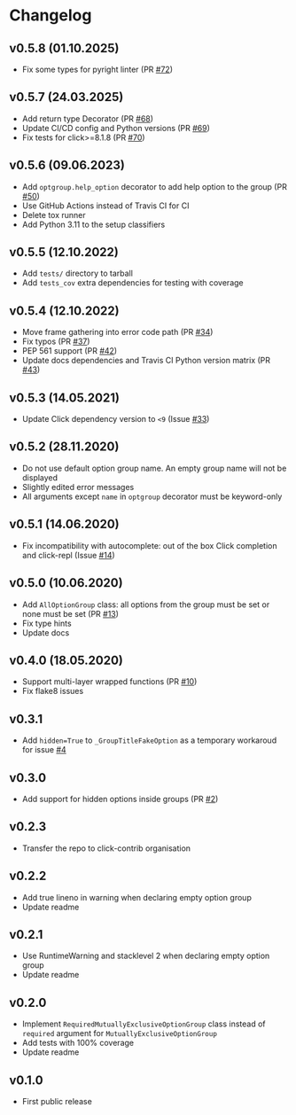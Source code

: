 # Changelog

## v0.5.8 (01.10.2025)

* Fix some types for pyright linter (PR [#72](https://github.com/click-contrib/click-option-group/pull/72))

## v0.5.7 (24.03.2025)

* Add return type Decorator (PR [#68](https://github.com/click-contrib/click-option-group/pull/68))
* Update CI/CD config and Python versions (PR [#69](https://github.com/click-contrib/click-option-group/pull/69))
* Fix tests for click>=8.1.8 (PR [#70](https://github.com/click-contrib/click-option-group/pull/70))

## v0.5.6 (09.06.2023)

* Add `optgroup.help_option` decorator to add help option to the group (PR [#50](https://github.com/click-contrib/click-option-group/pull/50))
* Use GitHub Actions instead of Travis CI for CI
* Delete tox runner
* Add Python 3.11 to the setup classifiers

## v0.5.5 (12.10.2022)

* Add `tests/` directory to tarball
* Add `tests_cov` extra dependencies for testing with coverage

## v0.5.4 (12.10.2022)

* Move frame gathering into error code path (PR [#34](https://github.com/click-contrib/click-option-group/pull/34))
* Fix typos (PR [#37](https://github.com/click-contrib/click-option-group/pull/37))
* PEP 561 support (PR [#42](https://github.com/click-contrib/click-option-group/pull/42))
* Update docs dependencies and Travis CI Python version matrix (PR [#43](https://github.com/click-contrib/click-option-group/pull/43))

## v0.5.3 (14.05.2021)

* Update Click dependency version to `<9` (Issue [#33](https://github.com/click-contrib/click-option-group/issues/33))

## v0.5.2 (28.11.2020)

* Do not use default option group name. An empty group name will not be displayed
* Slightly edited error messages
* All arguments except `name` in `optgroup` decorator must be keyword-only

## v0.5.1 (14.06.2020)

* Fix incompatibility with autocomplete: out of the box Click completion and click-repl (Issue [#14](https://github.com/click-contrib/click-option-group/issues/14))

## v0.5.0 (10.06.2020)

* Add `AllOptionGroup` class: all options from the group must be set or none must be set (PR [#13](https://github.com/click-contrib/click-option-group/pull/13))
* Fix type hints
* Update docs

## v0.4.0 (18.05.2020)

* Support multi-layer wrapped functions (PR [#10](https://github.com/click-contrib/click-option-group/pull/10))
* Fix flake8 issues

## v0.3.1

* Add `hidden=True` to `_GroupTitleFakeOption` as a temporary workaroud for issue [#4](https://github.com/click-contrib/click-option-group/issues/4)

## v0.3.0
* Add support for hidden options inside groups (PR [#2](https://github.com/click-contrib/click-option-group/pull/2))

## v0.2.3
* Transfer the repo to click-contrib organisation

## v0.2.2
* Add true lineno in warning when declaring empty option group
* Update readme

## v0.2.1
* Use RuntimeWarning and stacklevel 2 when declaring empty option group
* Update readme

## v0.2.0
* Implement `RequiredMutuallyExclusiveOptionGroup` class instead of `required` argument for `MutuallyExclusiveOptionGroup`
* Add tests with 100% coverage
* Update readme

## v0.1.0
* First public release
